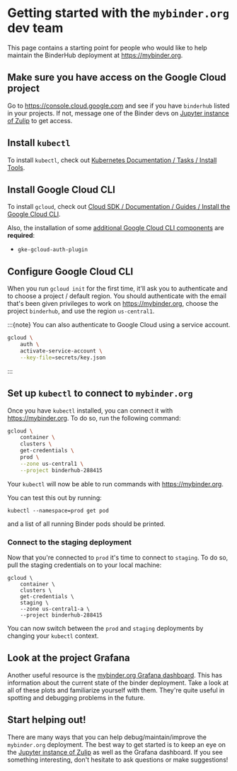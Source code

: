 # Getting started with the `mybinder.org` dev team

This page contains a starting point for people who would like to help
maintain the BinderHub deployment at <https://mybinder.org>.

## Make sure you have access on the Google Cloud project

Go to <https://console.cloud.google.com> and see if you have `binderhub` listed
in your projects. If not, message one of the Binder devs on [Jupyter instance of Zulip](https://jupyter.zulipchat.com/)
to get access.

## Install `kubectl`

To install `kubectl`, check out [Kubernetes Documentation / Tasks / Install Tools](https://kubernetes.io/docs/tasks/tools/#kubectl).

## Install Google Cloud CLI

To install `gcloud`, check out [Cloud SDK / Documentation / Guides / Install the Google Cloud CLI](https://cloud.google.com/sdk/docs/install-sdk).

Also, the installation of some [additional Google Cloud CLI components](https://cloud.google.com/sdk/docs/components#additional_components) are **required**:

- `gke-gcloud-auth-plugin`

## Configure Google Cloud CLI

When you run `gcloud init` for the first time, it'll ask you to authenticate
and to choose a project / default region. You should authenticate with
the email that's been given privileges to work on <https://mybinder.org>, choose
the project `binderhub`, and use the region `us-central1`.

:::{note}
You can also authenticate to Google Cloud using a service account.

```bash
gcloud \
    auth \
    activate-service-account \
    --key-file=secrets/key.json
```

:::

## Set up `kubectl` to connect to `mybinder.org`

Once you have `kubectl` installed, you can connect it with <https://mybinder.org>.
To do so, run the following command:

```bash
gcloud \
    container \
    clusters \
    get-credentials \
    prod \
    --zone us-central1 \
    --project binderhub-288415
```

Your `kubectl` will now be able to run commands with <https://mybinder.org>.

You can test this out by running:

```
kubectl --namespace=prod get pod
```

and a list of all running Binder pods should be printed.

### Connect to the staging deployment

Now that you're connected to `prod` it's time to connect to `staging`. To do so,
pull the staging credentials on to your local machine:

```
gcloud \
    container \
    clusters \
    get-credentials \
    staging \
    --zone us-central1-a \
    --project binderhub-288415
```

You can now switch between the `prod` and `staging` deployments by changing your
`kubectl` context.

## Look at the project Grafana

Another useful resource is the [mybinder.org Grafana dashboard](https://grafana.mybinder.org/?orgId=1).
This has information about the current state of the binder deployment. Take a
look at all of these plots and familiarize yourself with them. They're quite
useful in spotting and debugging problems in the future.

## Start helping out!

There are many ways that you can help debug/maintain/improve the `mybinder.org`
deployment. The best way to get started is to keep an eye on the [Jupyter instance of Zulip](https://jupyter.zulipchat.com/)
as well as the Grafana dashboard. If you see something interesting, don't hesitate
to ask questions or make suggestions!
